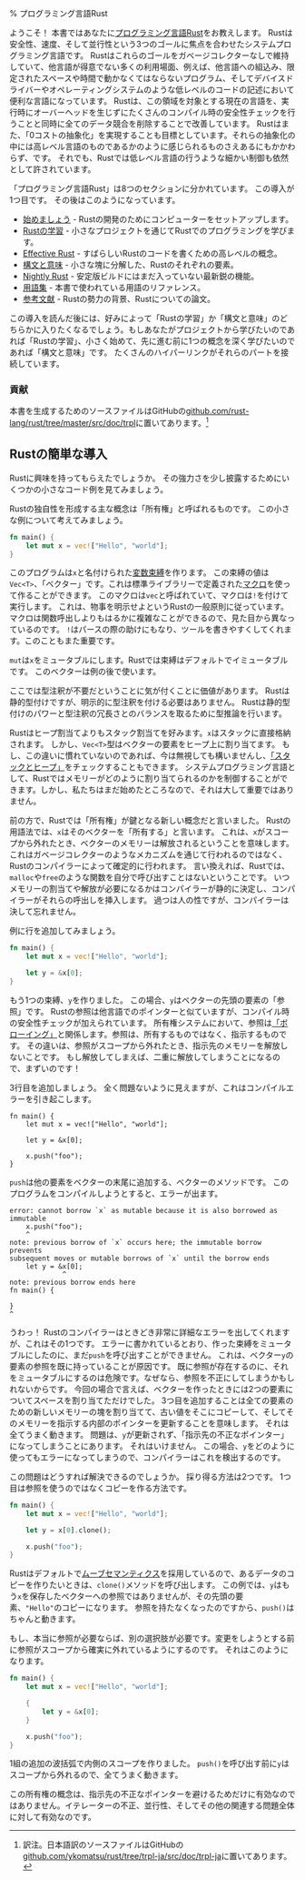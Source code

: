 % プログラミング言語Rust

ようこそ！
本書ではあなたに[プログラミング言語Rust][rust]をお教えします。
Rustは安全性、速度、そして並行性という3つのゴールに焦点を合わせたシステムプログラミング言語です。
Rustはこれらのゴールをガベージコレクターなしで維持していて、他言語が得意でない多くの利用場面、例えば、他言語への組込み、限定されたスペースや時間で動かなくてはならないプログラム、そしてデバイスドライバーやオペレーティングシステムのような低レベルのコードの記述において便利な言語になっています。
Rustは、この領域を対象とする現在の言語を、実行時にオーバーヘッドを生じずにたくさんのコンパイル時の安全性チェックを行うことと同時に全てのデータ競合を削除することで改善しています。
Rustはまた、「0コストの抽象化」を実現することも目標としています。それらの抽象化の中には高レベル言語のものであるかのように感じられるものさえあるにもかかわらず、です。
それでも、Rustでは低レベル言語の行うような細かい制御も依然として許されています。

[rust]: https://www.rust-lang.org

「プログラミング言語Rust」は8つのセクションに分かれています。
この導入が1つ目です。
その後はこのようになっています。

* [始めましょう][gs] - Rustの開発のためにコンピューターをセットアップします。
* [Rustの学習][lr] - 小さなプロジェクトを通じてRustでのプログラミングを学びます。
* [Effective Rust][er] - すばらしいRustのコードを書くための高レベルの概念。
* [構文と意味][ss] - 小さな塊に分解した、Rustのそれぞれの要素。
* [Nightly Rust][nr] - 安定版ビルドにはまだ入っていない最新鋭の機能。
* [用語集][gl] - 本書で使われている用語のリファレンス。
* [参考文献][bi] - Rustの勢力の背景、Rustについての論文。

[gs]: getting-started.html
[lr]: learn-rust.html
[er]: effective-rust.html
[ss]: syntax-and-semantics.html
[nr]: nightly-rust.html
[gl]: glossary.html
[bi]: bibliography.html

この導入を読んだ後には、好みによって「Rustの学習」か「構文と意味」のどちらかに入りたくなるでしょう。もしあなたがプロジェクトから学びたいのであれば「Rustの学習」、小さく始めて、先に進む前に1つの概念を深く学びたいのであれば「構文と意味」です。
たくさんのハイパーリンクがそれらのパートを接続しています。

### 貢献

本書を生成するためのソースファイルはGitHubの[github.com/rust-lang/rust/tree/master/src/doc/trpl](https://github.com/rust-lang/rust/tree/master/src/doc/trpl)に置いてあります。[^trpl-ja]

[^trpl-ja]: 訳注。日本語訳のソースファイルはGitHubの[github.com/ykomatsu/rust/tree/trpl-ja/src/doc/trpl-ja](https://github.com/ykomatsu/rust/tree/trpl-ja/src/doc/trpl-ja)に置いてあります。

## Rustの簡単な導入

Rustに興味を持ってもらえたでしょうか。
その強力さを少し披露するためにいくつかの小さなコード例を見てみましょう。

Rustの独自性を形成する主な概念は「所有権」と呼ばれるものです。
この小さな例について考えてみましょう。

```rust
fn main() {
    let mut x = vec!["Hello", "world"];
}
```

このプログラムは`x`と名付けられた[変数束縛][var]を作ります。
この束縛の値は`Vec<T>`、「ベクター」です。これは標準ライブラリーで定義された[マクロ][macro]を使って作ることができます。
このマクロは`vec`と呼ばれていて、マクロは`!`を付けて実行します。
これは、物事を明示せよというRustの一般原則に従っています。
マクロは関数呼出しよりもはるかに複雑なことができるので、見た目から異なっているのです。
`!`はパースの際の助けにもなり、ツールを書きやすくしてくれます。このこともまた重要です。

`mut`は`x`をミュータブルにします。Rustでは束縛はデフォルトでイミュータブルです。
このベクターは例の後で使います。

ここでは型注釈が不要だということに気が付くことに価値があります。
Rustは静的型付けですが、明示的に型注釈を付ける必要はありません。
Rustは静的型付けのパワーと型注釈の冗長さとのバランスを取るために型推論を行います。

Rustはヒープ割当てよりもスタック割当てを好みます。`x`はスタックに直接格納されます。
しかし、`Vec<T>`型はベクターの要素をヒープ上に割り当てます。
もし、この違いに慣れていないのであれば、今は無視しても構いませんし、[「スタックとヒープ」][heap]をチェックすることもできます。
システムプログラミング言語として、Rustではメモリーがどのように割り当てられるのかを制御することができます。しかし、私たちはまだ始めたところなので、それは大して重要ではありません。

[var]: variable-bindings.html
[macro]: macros.html
[heap]: the-stack-and-the-heap.html

前の方で、Rustでは「所有権」が鍵となる新しい概念だと言いました。
Rustの用語法では、`x`はそのベクターを「所有する」と言います。
これは、`x`がスコープから外れたとき、ベクターのメモリーは解放されるということを意味します。
これはガベージコレクターのようなメカニズムを通じて行われるのではなく、Rustのコンパイラーによって確定的に行われます。
言い換えれば、Rustでは、`malloc`や`free`のような関数を自分で呼び出すことはないということです。
いつメモリーの割当てや解放が必要になるかはコンパイラーが静的に決定し、コンパイラーがそれらの呼出しを挿入します。
過つは人の性ですが、コンパイラーは決して忘れません。

例に行を追加してみましょう。

```rust
fn main() {
    let mut x = vec!["Hello", "world"];

    let y = &x[0];
}
```

もう1つの束縛、`y`を作りました。
この場合、`y`はベクターの先頭の要素の「参照」です。
Rustの参照は他言語でのポインターと似ていますが、コンパイル時の安全性チェックが加えられています。
所有権システムにおいて、参照は[「ボローイング」][borrowing]と関係します。参照は、所有するものではなく、指示するものです。
その違いは、参照がスコープから外れたとき、指示先のメモリーを解放しないことです。
もし解放してしまえば、二重に解放してしまうことになるので、まずいのです！

[borrowing]: references-and-borrowing.html

3行目を追加しましょう。
全く問題ないように見えますが、これはコンパイルエラーを引き起こします。

```rust,ignore
fn main() {
    let mut x = vec!["Hello", "world"];

    let y = &x[0];

    x.push("foo");
}
```

`push`は他の要素をベクターの末尾に追加する、ベクターのメソッドです。
このプログラムをコンパイルしようとすると、エラーが出ます。

```text
error: cannot borrow `x` as mutable because it is also borrowed as immutable
    x.push("foo");
    ^
note: previous borrow of `x` occurs here; the immutable borrow prevents
subsequent moves or mutable borrows of `x` until the borrow ends
    let y = &x[0];
             ^
note: previous borrow ends here
fn main() {

}
^
```

うわっ！
Rustのコンパイラーはときどき非常に詳細なエラーを出してくれますが、これはその1つです。
エラーに書かれているとおり、作った束縛をミュータブルにしたのに、まだ`push`を呼び出すことができません。
これは、ベクター`y`の要素の参照を既に持っていることが原因です。
既に参照が存在するのに、それをミュータブルにするのは危険です。なぜなら、参照を不正にしてしまうかもしれないからです。
今回の場合で言えば、ベクターを作ったときには2つの要素についてスペースを割り当てただけでした。
3つ目を追加することは全ての要素のための新しいメモリーの塊を割り当てて、古い値をそこにコピーして、そしてそのメモリーを指示する内部のポインターを更新することを意味します。
それは全てうまく動きます。
問題は、`y`が更新されず、「指示先の不正なポインター」になってしまうことにあります。
それはいけません。
この場合、`y`をどのように使ってもエラーになってしまうので、コンパイラーはこれを検出するのです。

この問題はどうすれば解決できるのでしょうか。
採り得る方法は2つです。
1つ目は参照を使うのではなくコピーを作る方法です。

```rust
fn main() {
    let mut x = vec!["Hello", "world"];

    let y = x[0].clone();

    x.push("foo");
}
```

Rustはデフォルトで[ムーブセマンティクス][move]を採用しているので、あるデータのコピーを作りたいときは、`clone()`メソッドを呼び出します。
この例では、`y`はもう`x`を保存したベクターへの参照ではありませんが、その先頭の要素、`"Hello"`のコピーになります。
参照を持たなくなったのですから、`push()`はちゃんと動きます。

[move]: ownership.html#move-semantics

もし、本当に参照が必要ならば、別の選択肢が必要です。変更をしようとする前に参照がスコープから確実に外れているようにするのです。
それはこのようになります。

```rust
fn main() {
    let mut x = vec!["Hello", "world"];

    {
        let y = &x[0];
    }

    x.push("foo");
}
```

1組の追加の波括弧で内側のスコープを作りました。
`push()`を呼び出す前に`y`はスコープから外れるので、全てうまく動きます。

この所有権の概念は、指示先の不正なポインターを避けるためだけに有効なのではありません。イテレーターの不正、並行性、そしてその他の関連する問題全体に対して有効なのです。
